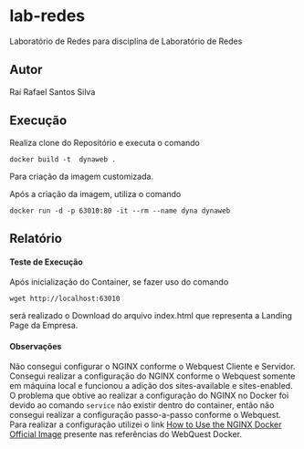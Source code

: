 # lab-redes
Laboratório de Redes para disciplina de Laboratório de Redes

## Autor
Raí Rafael Santos Silva

## Execução
Realiza clone do Repositório e executa o comando 
```
docker build -t  dynaweb .
```
Para criação da imagem customizada.

Após a criação da imagem, utiliza o comando

```
docker run -d -p 63010:80 -it --rm --name dyna dynaweb
```

## Relatório

#### Teste de Execução
Após inicialização do Container, se fazer uso do comando
```
wget http://localhost:63010
```
será realizado o Download do arquivo index.html que representa a Landing Page da Empresa.

#### Observações
Não consegui configurar o NGINX conforme o Webquest Cliente e Servidor. Consegui realizar a configuração do NGINX conforme o Webquest somente em máquina local e funcionou a adição dos sites-available e sites-enabled.
O problema que obtive ao realizar a configuração do NGINX no Docker foi devido ao comando ``service`` não existir dentro do container, então não consegui realizar a configuração passo-a-passo conforme o Webquest.
Para realizar a configuração utilizei o link [How to Use the NGINX Docker Official Image](https://www.docker.com/blog/how-to-use-the-official-nginx-docker-image/) presente nas referências do WebQuest Docker.
